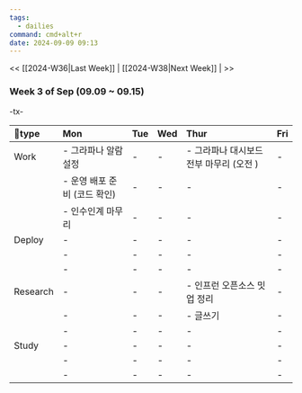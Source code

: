 ```yaml
---
tags:
  - dailies
command: cmd+alt+r
date: 2024-09-09 09:13
---
```

<< [[2024-W36|Last Week]] | [[2024-W38|Next Week]] | >>

### Week 3  of  Sep (09.09  ~ 09.15)

-tx-

| type    | Mon                | Tue | Wed | Thur                     | Fri |
| :------- | :----------------- | :-- | :-- | :----------------------- | :-- |
| Work     | - 그라파나 알람 설정       | -   | -   | - 그라파나 대시보드 전부 마무리 (오전 ) | -   |
|          | - 운영 배포 준비 (코드 확인) | -   | -   | -                        | -   |
|          | - 인수인계 마무리         | -   | -   | -                        | -   |
| Deploy   | -                  | -   | -   | -                        | -   |
|          | -                  | -   | -   | -                        | -   |
|          | -                  | -   | -   | -                        | -   |
| Research | -                  | -   | -   | - 인프런 오픈소스 밋업 정리         | -   |
|          | -                  | -   | -   | - 글쓰기                    | -   |
|          | -                  | -   | -   | -                        | -   |
| Study    | -                  | -   | -   | -                        | -   |
|          | -                  | -   | -   | -                        | -   |
|          | -                  | -   | -   | -                        | -   |

